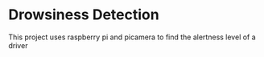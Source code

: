 # Drowsiness Detection
 This project uses raspberry pi and picamera to find the alertness level of a driver
